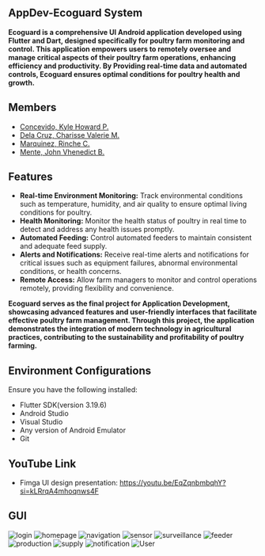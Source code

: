 ## AppDev-Ecoguard System

**Ecoguard is a comprehensive UI Android application developed using Flutter and Dart, designed specifically for poultry farm monitoring and control. 
This application empowers users to remotely oversee and manage critical aspects of their poultry farm operations, enhancing efficiency and productivity. 
By Providing real-time data and automated controls, Ecoguard ensures optimal conditions for poultry health and growth.**

## Members
* [Concevido, Kyle Howard P.](https://github.com/Howard2002)
* [Dela Cruz, Charisse Valerie M.](https://github.com/CharisseValerie)
* [Marquinez, Rinche C.](https://github.com/RincheMarquinez31)
* [Mente, John Vhenedict B.](https://github.com/Vhenedict-Mente)

## Features
* **Real-time Environment Monitoring:** Track environmental conditions such as temperature, humidity, and air quality to ensure optimal living conditions for poultry.
* **Health Monitoring:** Monitor the health status of poultry in real time to detect and address any health issues promptly.
* **Automated Feeding:** Control automated feeders to maintain consistent and adequate feed supply.
* **Alerts and Notifications:** Receive real-time alerts and notifications for critical issues such as equipment failures, abnormal environmental conditions, or health concerns.
* **Remote Access:** Allow farm managers to monitor and control operations remotely, providing flexibility and convenience.

**Ecoguard serves as the final project for Application Development, showcasing advanced features and user-friendly interfaces that facilitate effective poultry farm management.
   Through this project, the application demonstrates the integration of modern technology in agricultural practices, contributing to the sustainability and profitability of poultry farming.**

## Environment Configurations
Ensure you have the following installed:
* Flutter SDK(version 3.19.6)
* Android Studio
* Visual Studio
* Any version of Android Emulator
* Git

## YouTube Link
* Fimga UI design presentation: https://youtu.be/EqZqnbmbqhY?si=kLRrqA4mhoqnws4F

## GUI
![login](https://github.com/user-attachments/assets/d4f19e6c-b8de-45e1-b8c3-d0955f446f9a)
![homepage](https://github.com/user-attachments/assets/4632f1e1-5ffa-43e5-9baf-823bb9c400be)
![navigation](https://github.com/user-attachments/assets/d320a75a-5020-4e5a-ae78-47ecea084caf)
![sensor](https://github.com/user-attachments/assets/27fad5fc-1cfa-4ddc-896a-b2e4dada2d2d)
![surveillance](https://github.com/user-attachments/assets/e4edf7da-ca69-463c-8eb5-d54f3153e903)
![feeder](https://github.com/user-attachments/assets/6f8cf268-44bb-47c3-a3cc-b38615cc9408)
![production](https://github.com/user-attachments/assets/f9b6dd40-345d-4a45-b219-bc733c5031e2)
![supply](https://github.com/user-attachments/assets/9b0acdd3-7cb1-4397-9fcb-407ceebb9599)
![notification](https://github.com/user-attachments/assets/df5f57e8-a312-4b29-af75-52bbba37c9f9)
![User](https://github.com/user-attachments/assets/9a8d5e40-62b1-4525-939f-3a003d0bd1a2)




